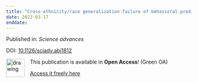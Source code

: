 ```yaml
---
title: "Cross-ethnicity/race generalization failure of behavioral prediction from resting-state functional connectivity."
date: 2022-03-17
enddate:
---
```


Published in: *Science advances*

DOI: [10.1126/sciadv.abj1812](https://doi.org/10.1126/sciadv.abj1812)

<img src="https://upload.wikimedia.org/wikipedia/commons/thumb/9/90/Open_Access_logo_PLoS_white_green.svg/576px-Open_Access_logo_PLoS_white_green.svg.png" alt="drawing" width="50" align="left"/> &nbsp;&nbsp;&nbsp;This publication is available in **Open Access**! (Green OA)

&nbsp;&nbsp;&nbsp;<a href="https://orbi.uliege.be/bitstream/2268/289493/1/Li_et_al_2022_SA.pdf">Access it freely here</a>

